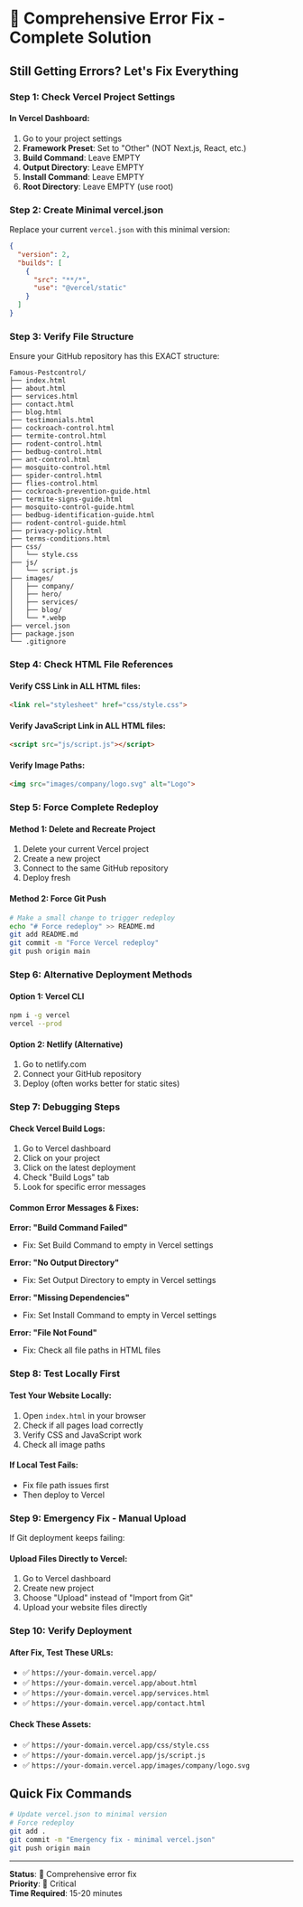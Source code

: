 # 🚨 Comprehensive Error Fix - Complete Solution

## **Still Getting Errors? Let's Fix Everything**

### **Step 1: Check Vercel Project Settings**

#### **In Vercel Dashboard:**
1. Go to your project settings
2. **Framework Preset**: Set to "Other" (NOT Next.js, React, etc.)
3. **Build Command**: Leave EMPTY
4. **Output Directory**: Leave EMPTY
5. **Install Command**: Leave EMPTY
6. **Root Directory**: Leave EMPTY (use root)

### **Step 2: Create Minimal vercel.json**

Replace your current `vercel.json` with this minimal version:

```json
{
  "version": 2,
  "builds": [
    {
      "src": "**/*",
      "use": "@vercel/static"
    }
  ]
}
```

### **Step 3: Verify File Structure**

Ensure your GitHub repository has this EXACT structure:
```
Famous-Pestcontrol/
├── index.html
├── about.html
├── services.html
├── contact.html
├── blog.html
├── testimonials.html
├── cockroach-control.html
├── termite-control.html
├── rodent-control.html
├── bedbug-control.html
├── ant-control.html
├── mosquito-control.html
├── spider-control.html
├── flies-control.html
├── cockroach-prevention-guide.html
├── termite-signs-guide.html
├── mosquito-control-guide.html
├── bedbug-identification-guide.html
├── rodent-control-guide.html
├── privacy-policy.html
├── terms-conditions.html
├── css/
│   └── style.css
├── js/
│   └── script.js
├── images/
│   ├── company/
│   ├── hero/
│   ├── services/
│   ├── blog/
│   └── *.webp
├── vercel.json
├── package.json
└── .gitignore
```

### **Step 4: Check HTML File References**

#### **Verify CSS Link in ALL HTML files:**
```html
<link rel="stylesheet" href="css/style.css">
```

#### **Verify JavaScript Link in ALL HTML files:**
```html
<script src="js/script.js"></script>
```

#### **Verify Image Paths:**
```html
<img src="images/company/logo.svg" alt="Logo">
```

### **Step 5: Force Complete Redeploy**

#### **Method 1: Delete and Recreate Project**
1. Delete your current Vercel project
2. Create a new project
3. Connect to the same GitHub repository
4. Deploy fresh

#### **Method 2: Force Git Push**
```bash
# Make a small change to trigger redeploy
echo "# Force redeploy" >> README.md
git add README.md
git commit -m "Force Vercel redeploy"
git push origin main
```

### **Step 6: Alternative Deployment Methods**

#### **Option 1: Vercel CLI**
```bash
npm i -g vercel
vercel --prod
```

#### **Option 2: Netlify (Alternative)**
1. Go to netlify.com
2. Connect your GitHub repository
3. Deploy (often works better for static sites)

### **Step 7: Debugging Steps**

#### **Check Vercel Build Logs:**
1. Go to Vercel dashboard
2. Click on your project
3. Click on the latest deployment
4. Check "Build Logs" tab
5. Look for specific error messages

#### **Common Error Messages & Fixes:**

**Error: "Build Command Failed"**
- Fix: Set Build Command to empty in Vercel settings

**Error: "No Output Directory"**
- Fix: Set Output Directory to empty in Vercel settings

**Error: "Missing Dependencies"**
- Fix: Set Install Command to empty in Vercel settings

**Error: "File Not Found"**
- Fix: Check all file paths in HTML files

### **Step 8: Test Locally First**

#### **Test Your Website Locally:**
1. Open `index.html` in your browser
2. Check if all pages load correctly
3. Verify CSS and JavaScript work
4. Check all image paths

#### **If Local Test Fails:**
- Fix file path issues first
- Then deploy to Vercel

### **Step 9: Emergency Fix - Manual Upload**

If Git deployment keeps failing:

#### **Upload Files Directly to Vercel:**
1. Go to Vercel dashboard
2. Create new project
3. Choose "Upload" instead of "Import from Git"
4. Upload your website files directly

### **Step 10: Verify Deployment**

#### **After Fix, Test These URLs:**
- ✅ `https://your-domain.vercel.app/`
- ✅ `https://your-domain.vercel.app/about.html`
- ✅ `https://your-domain.vercel.app/services.html`
- ✅ `https://your-domain.vercel.app/contact.html`

#### **Check These Assets:**
- ✅ `https://your-domain.vercel.app/css/style.css`
- ✅ `https://your-domain.vercel.app/js/script.js`
- ✅ `https://your-domain.vercel.app/images/company/logo.svg`

## **Quick Fix Commands**

```bash
# Update vercel.json to minimal version
# Force redeploy
git add .
git commit -m "Emergency fix - minimal vercel.json"
git push origin main
```

---

**Status**: 🔧 Comprehensive error fix  
**Priority**: 🚨 Critical  
**Time Required**: 15-20 minutes
